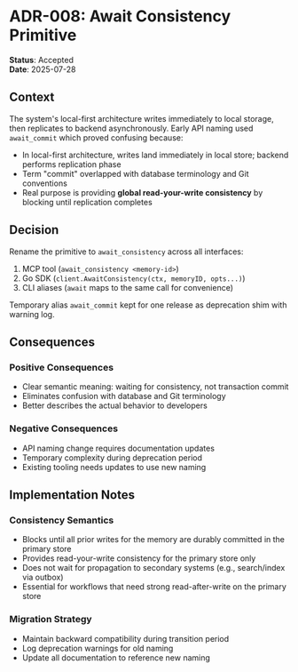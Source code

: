 # ADR-008: Await Consistency Primitive

**Status**: Accepted  
**Date**: 2025-07-28

## Context

The system's local-first architecture writes immediately to local storage, then replicates to backend asynchronously. Early API naming used `await_commit` which proved confusing because:

- In local-first architecture, writes land immediately in local store; backend performs replication phase
- Term "commit" overlapped with database terminology and Git conventions
- Real purpose is providing **global read-your-write consistency** by blocking until replication completes

## Decision

Rename the primitive to `await_consistency` across all interfaces:

1. MCP tool (`await_consistency <memory-id>`)
2. Go SDK (`client.AwaitConsistency(ctx, memoryID, opts...)`)  
3. CLI aliases (`await` maps to the same call for convenience)

Temporary alias `await_commit` kept for one release as deprecation shim with warning log.

## Consequences

### Positive Consequences
- Clear semantic meaning: waiting for consistency, not transaction commit
- Eliminates confusion with database and Git terminology
- Better describes the actual behavior to developers

### Negative Consequences  
- API naming change requires documentation updates
- Temporary complexity during deprecation period
- Existing tooling needs updates to use new naming

## Implementation Notes

### Consistency Semantics
- Blocks until all prior writes for the memory are durably committed in the primary store
- Provides read-your-write consistency for the primary store only
- Does not wait for propagation to secondary systems (e.g., search/index via outbox)
- Essential for workflows that need strong read-after-write on the primary store

### Migration Strategy
- Maintain backward compatibility during transition period
- Log deprecation warnings for old naming
- Update all documentation to reference new naming
